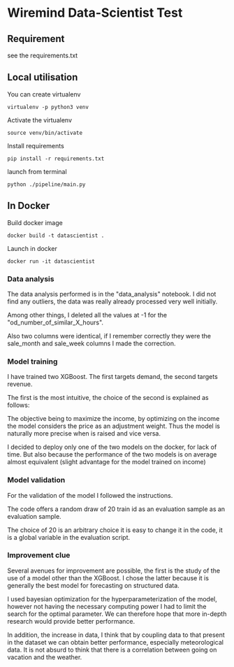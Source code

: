 # Wiremind Data-Scientist Test

## Requirement
see the requirements.txt

## Local utilisation
You can create virtualenv
```
virtualenv -p python3 venv
```

Activate the virtualenv
```
source venv/bin/activate
```

Install requirements
```
pip install -r requirements.txt
```

launch from terminal
```
python ./pipeline/main.py
```


## In Docker
Build docker image
```
docker build -t datascientist .
```

Launch in docker
```
docker run -it datascientist
```
### Data analysis

The data analysis performed is in the "data_analysis" notebook. I did not find any outliers, the data was really already processed very well initially.

Among other things, I deleted all the values at -1 for the "od_number_of_similar_X_hours".

Also two columns were identical, if I remember correctly they were the sale_month and sale_week columns I made the correction.


### Model training

I have trained two XGBoost. The first targets demand, the second targets revenue.

The first is the most intuitive, the choice of the second is explained as follows:

The objective being to maximize the income, by optimizing on the income the model considers the price as an adjustment weight. Thus the model is naturally more precise when is raised and vice versa.

I decided to deploy only one of the two models on the docker, for lack of time. But also because the performance of the two models is on average almost equivalent (slight advantage for the model trained on income)

### Model validation



For the validation of the model I followed the instructions.

The code offers a random draw of 20 train id as an evaluation sample as an evaluation sample.

The choice of 20 is an arbitrary choice it is easy to change it in the code, it is a global variable in the evaluation script.

### Improvement clue


Several avenues for improvement are possible, the first is the study of the use of a model other than the XGBoost. I chose the latter because it is generally the best model for forecasting on structured data.

I used bayesian optimization for the hyperparameterization of the model, however not having the necessary computing power I had to limit the search for the optimal parameter. We can therefore hope that more in-depth research would provide better performance.

In addition, the increase in data, I think that by coupling data to that present in the dataset we can obtain better performance, especially meteorological data. It is not absurd to think that there is a correlation between going on vacation and the weather.
